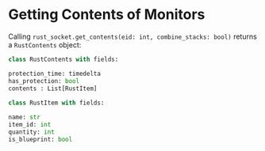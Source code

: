# Getting Contents of Monitors

Calling `rust_socket.get_contents(eid: int, combine_stacks: bool)` returns a `RustContents` object:



```python
class RustContents with fields:

protection_time: timedelta
has_protection: bool
contents : List[RustItem]
        
class RustItem with fields:

name: str
item_id: int
quantity: int
is_blueprint: bool
```

